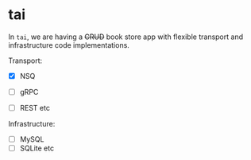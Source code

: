 # tai

In `tai`, we are having a ~~CRUD~~ book store app with flexible transport and infrastructure code implementations.

Transport:
- [X] NSQ
- [ ] gRPC
- [ ] REST
etc


Infrastructure:
- [ ] MySQL
- [ ] SQLite
etc
